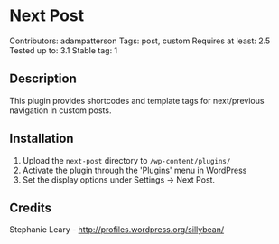Next Post
========
Contributors: adampatterson
Tags: post, custom
Requires at least: 2.5
Tested up to: 3.1
Stable tag: 1


Description
-------------

This plugin provides shortcodes and template tags for next/previous navigation in custom posts.

Installation
-------------

1. Upload the `next-post` directory to `/wp-content/plugins/` 
1. Activate the plugin through the 'Plugins' menu in WordPress
1. Set the display options under Settings &rarr; Next Post.

Credits
-------------

Stephanie Leary - http://profiles.wordpress.org/sillybean/
